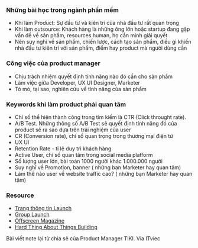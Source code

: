 ### Những bài học trong ngành phần mềm
- Khi làm Product: Sự đầu tư và kiên trì của nhà đầu tư rất quan trọng
- Khi làm outsource: Khách hàng là những ông lớn hoặc startup đang gặp vấn đề về sản phẩm, resources human, họ cần mình giải quyết
- Nên suy nghĩ về sản phẩm, chiến lược, cách tạo sản phẩm, điều gì khiến nhà đầu tư kiên trì với sản phẩm, điểm hay product mà người dùng cần


### Công việc của product manager
- Chịu trách nhiệm quyết định tính năng nào đó cần cho sản phẩm
- Làm việc giữa Developer, UX UI Designer, Marketer
- Tò mò, tại sao, nghiên cứu về tính năng của sản phẩm


### Keywords khi làm product phải quan tâm
- Chỉ số thể hiện thành công trong tìm kiếm là CTR (Click throught rate).
- A/B Test. Những thông số A/B Test sẽ quyết định tính năng đó của product sẽ ra sao dựa trên trải nghiệm của user
- CR (Conversion rate), chỉ số quan trọng trong thương mại điện tử 
- UX UI
- Retention Rate - tỉ lệ duy trì khách hàng
- Active User, chỉ số quan tâm trong social media platform
- Số lượng user lớn, bài toán 1000 người khác 1.000.000 người
- Suy nghĩ về Promotion, banner ( những bạn Marketer hay quan tâm)
- Làm thế nào user về website traffic cao? ( những bạn Marketer hay quan tâm)

### Resource
- [Trang thông tin Launch](https://launch.co/)
- [Group Launch](https://www.facebook.com/groups/launchpad/)
- [Offscreen Magazine](https://www.offscreenmag.com/)
- [Hard Thing About Things Building](https://www.amazon.com/Hard-Thing-About-Things-Building/dp/0062273205)

Bài viết note lại từ chia sẻ của Product Manager TIKI. Via ITviec
